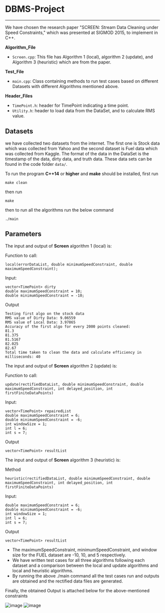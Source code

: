 # DBMS-Project

------------------
We have chosen the research paper "SCREEN: Stream Data Cleaning under Speed Constraints," which was presented at SIGMOD 2015, to implement in C++.

**Algorithm_File**
- `Screen.cpp`: This file has Algorithm 1 (local), algorithm 2 (update), and Algorithm 3 (heuristic) which are from the paper.

**Test_File**
- `main.cpp`: Class containing methods to run test cases based on different Datasets with different Algorithms mentioned above.

**Header_Files**
- `TimePoint.h`: header for TimePoint indicating a time point.
- `Utility.h`: header to load data from the DataSet,  and to calculate RMS value.

Datasets
---------

we have collected two datasets from the internet. The first one is Stock data which was collected from Yahoo and the second dataset is Fuel data which was collected from Kaggle. The format of the data in the DataSet is the timestamp of the data, dirty data, and truth data. These data sets can be found in the code folder `data/`.

To run the program **C++14** or **higher** and **make** should be installed, first run 
```
make clean
```
then run 
```
make
```
then to run all the algorithms run the below command
```
./main
```

Parameters
-----------
The input and output of **Screen** algorithm 1 (local) is:

Function to call:

```
local(errorDataList, double minimumSpeedConstraint, double maximumSpeedConstraint);
```

Input:

```
vector<TimePoint> dirty 
double maximumSpeedConstraint = 10;
double minimumSpeedConstraint = -10;
```

Output

```
Testing first algo on the stock data 
RMS value of Dirty Data: 9.06559
RMS value of Local Data: 3.97865
Accuracy of the first algo for every 2000 points cleaned: 
81.3
81.375
81.5167
82.025
82.67
Total time taken to clean the data and calculate efficiency in milliseconds: 40
```
The input and output of **Screen** algorithm 2 (update) is:

Function to call:

```
update(rectifiedDataList, double minimumSpeedConstraint, double maximumSpeedConstraint, int delayed_position, int firstFiniteDataPoints)
```

Input:

```
vector<TimePoint> repairedList
double maximumSpeedConstraint = 6;
double minimumSpeedConstraint = -6;
int windowSize = 1;
int l = 6;
int s = 7;
```

Output

```
vector<TimePoint> resultList
```
The input and output of **Screen** algorithm 3 (heuristic) is:

Method

```
heuristic(rectifiedDataList, double minimumSpeedConstraint, double maximumSpeedConstraint, int delayed_position, int firstFiniteDataPoints)
```

Input:

```
double maximumSpeedConstraint = 6;
double minimumSpeedConstraint = -6;
int windowSize = 1;
int l = 6;
int s = 7;
```

Output

```
vector<TimePoint> resultList
```

- The maximumSpeedConstraint, minimumSpeedConstraint, and window size for the FUEL dataset are -10, 10, and 5 respectively.
- We have written test cases for all three algorithms following each dataset and a comparison between the local and update algorithms and local and heuristic algorithms.
- By running the above ./main command all the test cases run and outputs are obtained and the rectified data files are generated.

Finally, the obtained Output is attached below for the above-mentioned constraints

![image](https://github.com/likhithsj/DBMS-Project/assets/53929108/eaf77c58-7469-49ff-9793-7fc005dc2970)
![image](https://github.com/likhithsj/DBMS-Project/assets/53929108/6082be5e-5cf2-4a87-a6ec-d6dcb863afda)


